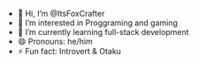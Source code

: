 - 👋 Hi, I’m @ItsFoxCrafter
- 👀 I’m interested in Proggraming and gaming
- 🌱 I’m currently learning full-stack development
- 😄 Pronouns: he/him
- ⚡ Fun fact: Introvert & Otaku

<!---
ItsFoxCrafter/ItsFoxCrafter is a ✨ special ✨ repository because its `README.md` (this file) appears on your GitHub profile.
You can click the Preview link to take a look at your changes.
--->
